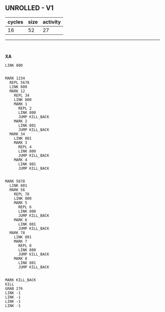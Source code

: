## UNROLLED - V1

| cycles | size | activity |
| ------ | ---- | -------- |
| 16 | 52 | 27 |
<hr>
<br>

**XA**

```
LINK 800


MARK 1234
  REPL 5678
  LINK 800
  MARK 12
    REPL 34
    LINK 800
    MARK 1
      REPL 2
      LINK 800
      JUMP KILL_BACK
    MARK 2
      LINK 801
      JUMP KILL_BACK
  MARK 34
    LINK 801
    MARK 3
      REPL 4
      LINK 800
      JUMP KILL_BACK
    MARK 4
      LINK 801
      JUMP KILL_BACK


MARK 5678
  LINK 801
  MARK 56
    REPL 78
    LINK 800
    MARK 5
      REPL 6
      LINK 800
      JUMP KILL_BACK
    MARK 6
      LINK 801
      JUMP KILL_BACK
  MARK 78
    LINK 801
    MARK 7
      REPL 8
      LINK 800
      JUMP KILL_BACK
    MARK 8
      LINK 801
      JUMP KILL_BACK


MARK KILL_BACK
KILL
GRAB 276
LINK -1
LINK -1
LINK -1
LINK -1
```
